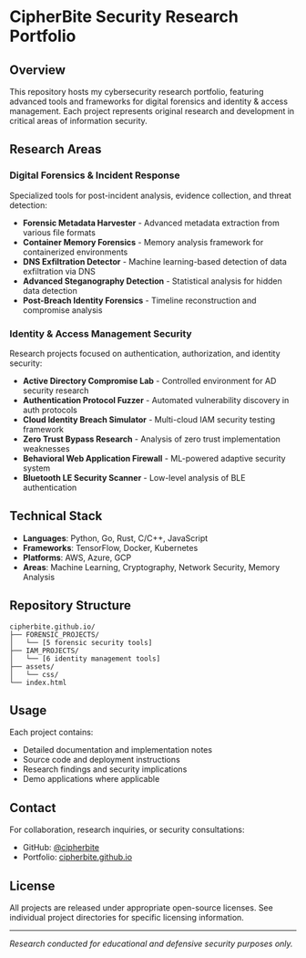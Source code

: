 # CipherBite Security Research Portfolio

## Overview

This repository hosts my cybersecurity research portfolio, featuring advanced tools and frameworks for digital forensics and identity & access management. Each project represents original research and development in critical areas of information security.

## Research Areas

### Digital Forensics & Incident Response

Specialized tools for post-incident analysis, evidence collection, and threat detection:

- **Forensic Metadata Harvester** - Advanced metadata extraction from various file formats
- **Container Memory Forensics** - Memory analysis framework for containerized environments
- **DNS Exfiltration Detector** - Machine learning-based detection of data exfiltration via DNS
- **Advanced Steganography Detection** - Statistical analysis for hidden data detection
- **Post-Breach Identity Forensics** - Timeline reconstruction and compromise analysis

### Identity & Access Management Security

Research projects focused on authentication, authorization, and identity security:

- **Active Directory Compromise Lab** - Controlled environment for AD security research
- **Authentication Protocol Fuzzer** - Automated vulnerability discovery in auth protocols
- **Cloud Identity Breach Simulator** - Multi-cloud IAM security testing framework
- **Zero Trust Bypass Research** - Analysis of zero trust implementation weaknesses
- **Behavioral Web Application Firewall** - ML-powered adaptive security system
- **Bluetooth LE Security Scanner** - Low-level analysis of BLE authentication

## Technical Stack

- **Languages**: Python, Go, Rust, C/C++, JavaScript
- **Frameworks**: TensorFlow, Docker, Kubernetes
- **Platforms**: AWS, Azure, GCP
- **Areas**: Machine Learning, Cryptography, Network Security, Memory Analysis

## Repository Structure

```
cipherbite.github.io/
├── FORENSIC_PROJECTS/
│   └── [5 forensic security tools]
├── IAM_PROJECTS/
│   └── [6 identity management tools]
├── assets/
│   └── css/
└── index.html
```

## Usage

Each project contains:
- Detailed documentation and implementation notes
- Source code and deployment instructions
- Research findings and security implications
- Demo applications where applicable

## Contact

For collaboration, research inquiries, or security consultations:
- GitHub: [@cipherbite](https://github.com/cipherbite)
- Portfolio: [cipherbite.github.io](https://cipherbite.github.io)

## License

All projects are released under appropriate open-source licenses. See individual project directories for specific licensing information.

---

*Research conducted for educational and defensive security purposes only.*
